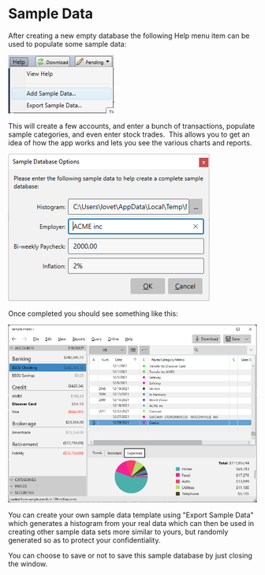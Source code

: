 # Sample Data

After creating a new empty database the following Help menu item can be used to populate some sample data:

![](../Images/Sample%20Data.png)

This will create a few accounts, and enter a bunch of transactions, populate sample categories, and even enter stock trades.  This allows you to get an idea of how the app works and lets you see the various charts and reports.

![](../Images/Sample%20Data1.png)

Once completed you should see something like this:

![](../Images/Sample%20Data2.png)

You can create your own sample data template using "Export Sample Data" which generates a histogram from your real data which can then be used in creating other sample data sets more similar to yours, but randomly generated so as to protect your confidentiality.

You can choose to save or not to save this sample database by just closing the window.